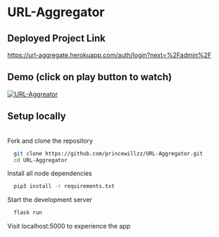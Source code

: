 # URL-Aggregator

## Deployed Project Link
https://url-aggregate.herokuapp.com/auth/login?next=%2Fadmin%2F


## Demo (click on play button to watch)

[![URL-Aggreator](https://untanglechat-user-profile.s3.ap-south-1.amazonaws.com/Screenshot+from+2022-02-17+16-37-17.png)](https://drive.google.com/file/d/1PrQPDVE27TZp4BdxKd38k7krsIiMAIZ8/view?usp=sharing "URL-Aggregator demo - Click to Watch!")

  
  
## Setup locally

\
Fork and clone the repository

```bash
  git clone https://github.com/princewillzz/URL-Aggregator.git
  cd URL-Aggregator
```

Install all node dependencies

```bash
  pip3 install -r requirements.txt
```

Start the development server

```bash
  flask run
```

Visit localhost:5000 to experience the app







